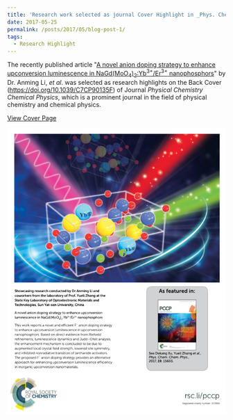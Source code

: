 ```yaml
---
title: 'Research work selected as journal Cover Highlight in _Phys. Chem. Chem. Phys._'
date: 2017-05-25
permalink: /posts/2017/05/blog-post-1/
tags:
  - Research Highlight
---
```


The recently published article "[A novel anion doping strategy to enhance upconversion luminescence in NaGd(MoO<sub>4</sub>)<sub>2</sub>:Yb<sup>3+</sup>/Er<sup>3+</sup> nanophosphors](/publications/2017-05-25-paper12)" by Dr. Anming Li, <i>et al</i>. was selected as research highlights on the Back Cover (<https://doi.org/10.1039/C7CP90135F>) of Journal <i>Physical Chemistry Chemical Physics</i>, which is a prominent journal in the field of physical chemistry and chemical physics.

[View Cover Page](https://pubs.rsc.org/en/content/articlelanding/2017/cp/c7cp90135f)

![PCCP Cover Here](/images/pccpcover.png)
